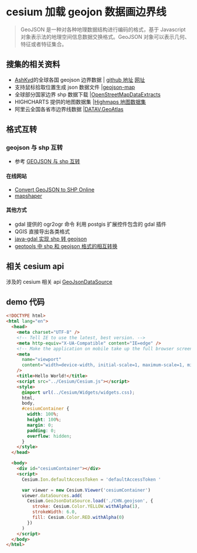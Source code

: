 # cesium 加载 geojon 数据画边界线

> GeoJSON 是一种对各种地理数据结构进行编码的格式，基于 Javascript 对象表示法的地理空间信息数据交换格式。GeoJSON 对象可以表示几何、特征或者特征集合。

## 搜集的相关资料

- [AshKyd](https://github.com/AshKyd)的全球各国 geojson 边界数据 | [github 地址](https://github.com/AshKyd/geojson-regions.git) [网址](https://geojson-maps.ash.ms/)
- 支持鼠标拾取位置生成 json 数据文件 |[geojson-map](http://geojson.io/#map=5/43.723/120.981)
- 全球部分国家边界 shp 数据下载 |[OpenStreetMapDataExtracts](http://download.geofabrik.de/)
- HIGHCHARTS 提供的地图数据集 |[Highmaps 地图数据集](https://img.hcharts.cn/mapdata/)
- 阿里云全国各省市边界线数据 |[DATAV.GeoAtlas](http://datav.aliyun.com/tools/atlas)

## 格式互转

### geojson 与 shp 互转

- 参考 [GEOJSON 与 shp 互转](https://www.jianshu.com/p/db99447b1f9d)

#### 在线网站

- [Convert GeoJSON to SHP Online](https://mygeodata.cloud/converter/geojson-to-shp)
- [mapshaper](https://mapshaper.org/)

#### 其他方式

- gdal 提供的 ogr2ogr 命令 利用 postgis 扩展控件包含的 gdal 插件
- QGIS 直接导出各类格式
- [java-gdal 实现 shp 转 geojson](https://www.jianshu.com/p/6d9a65839f7f)
- [geotools 中 shp 和 geojson 格式的相互转换](https://blog.csdn.net/gisshixisheng/article/details/74090011)

## 相关 cesium api

涉及的 cesium 相关 api [GeoJsonDataSource](http://cesium.xin/cesium/cn/Documentation1.62/GeoJsonDataSource.html?classFilter=GeoJsonDataSource)

## demo 代码

```html
<!DOCTYPE html>
<html lang="en">
  <head>
    <meta charset="UTF-8" />
    <!-- Tell IE to use the latest, best version. -->
    <meta http-equiv="X-UA-Compatible" content="IE=edge" />
    <!-- Make the application on mobile take up the full browser screen and disable user scaling. -->
    <meta
      name="viewport"
      content="width=device-width, initial-scale=1, maximum-scale=1, minimum-scale=1, user-scalable=no"
    />
    <title>Hello World!</title>
    <script src="../Cesium/Cesium.js"></script>
    <style>
      @import url(../Cesium/Widgets/widgets.css);
      html,
      body,
      #cesiumContainer {
        width: 100%;
        height: 100%;
        margin: 0;
        padding: 0;
        overflow: hidden;
      }
    </style>
  </head>

  <body>
    <div id="cesiumContainer"></div>
    <script>
      Cesium.Ion.defaultAccessToken = 'defaultAccessToken '

      var viewer = new Cesium.Viewer('cesiumContainer')
      viewer.dataSources.add(
        Cesium.GeoJsonDataSource.load('./CHN.geojson', {
          stroke: Cesium.Color.YELLOW.withAlpha(1),
          strokeWidth: 6.0,
          fill: Cesium.Color.RED.withAlpha(0)
        })
      )
    </script>
  </body>
</html>
```
